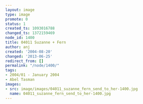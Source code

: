```yaml
---
layout: image
type: image
promote: 0
status: 1
created_ts: 1093016788
changed_ts: 1372159469
node_id: 1400
title: 04011 Suzanne + Fern
author: anj
created: '2004-08-20'
changed: '2013-06-25'
redirect_from: []
permalink: "/node/1400/"
tags:
- 2004/01 - January 2004
- Abel Tasman
images:
- src: image/images/04011_suzanne_fern_send_to_her-1400.jpg
  name: 04011_suzanne_fern_send_to_her-1400.jpg
---
```


